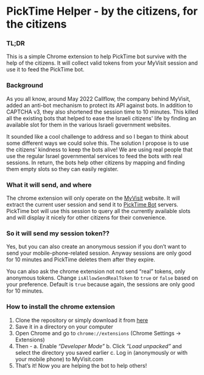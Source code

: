 # PickTime Helper - by the citizens, for the citizens

### TL;DR
This is a simple Chrome extension to help PickTime bot survive with the help of the citizens. It will collect valid tokens from your MyVisit session and use it to feed the PickTime bot. 

### Background
As you all know, around May 2022 Callflow, the company behind MyVisit, added an anti-bot mechanism to protect its API against bots. In addition to CAPTCHA v3, they also shortened the session time to 10 minutes. This killed all the existing bots that helped to ease the Israeli citizens' life by finding an available slot for them in the various Israeli government websites.

It sounded like a cool challenge to address and so I began to think about some different ways we could solve this. The solution I propose is to use the citizens' kindness to keep the bots alive! We are using real people that use the regular Israel governmental services to feed the bots with real sessions. In return, the bots help other citizens by mapping and finding them empty slots so they can easily register.

### What it will send, and where
The chrome extension will only operate on the [MyVisit](https://MyVisit.com) website. It will extract the current user session and send it to [PickTime Bot](https://picktimebot.com) servers. PickTime bot will use this session to query all the currently available slots and will display it nicely for other citizens for their convenience.

### So it will send my session token??
Yes, but you can also create an anonymous session if you don’t want to send your mobile-phone-related session. Anyway sessions are only good for 10 minutes and PickTime deletes them after they expire.

You can also ask the chrome extension not not send “real” tokens, only anonymous tokens. Change `isAllowSendRealToken` to `true` or `false` based on your preference. Default is `true` because again, the sessions are only good for 10 minutes.

### How to install the chrome extension
1. Clone the repository or simply download it from [here](https://github.com/SharonBrizinov/PickTime/archive/refs/heads/master.zip)
2. Save it in a directory on your computer
3. Open Chrome and go to `chrome://extensions` (Chrome Settings → Extensions)
4. Then - 
    a. Enable _“Developer Mode”_
    b. Click _“Load unpacked”_ and select the directory you saved earlier
    c. Log in (anonymously or with your mobile phone) to MyVisit.com
4. That’s it! Now you are helping the bot to help others!

